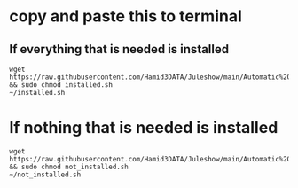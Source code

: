 # copy and paste this to terminal

## If everything that is needed is installed

```
wget https://raw.githubusercontent.com/Hamid3DATA/Juleshow/main/Automatic%20Raspberry%20Pi%20setup%20scripts/installed.sh && sudo chmod installed.sh
~/installed.sh
```

# If nothing that is needed is installed

```
wget https://raw.githubusercontent.com/Hamid3DATA/Juleshow/main/Automatic%20Raspberry%20Pi%20setup%20scripts/not_installed && sudo chmod not_installed.sh
~/not_installed.sh
```
